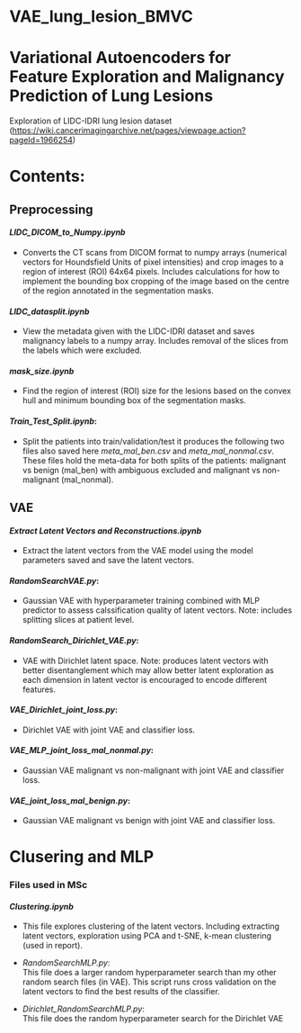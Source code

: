 # VAE_lung_lesion_BMVC
# Variational Autoencoders for Feature Exploration and Malignancy Prediction of Lung Lesions
Exploration of LIDC-IDRI lung lesion dataset (https://wiki.cancerimagingarchive.net/pages/viewpage.action?pageId=1966254)

# Contents:

## Preprocessing
#### *LIDC_DICOM_to_Numpy.ipynb*
* Converts the CT scans from DICOM format to numpy arrays (numerical vectors for Houndsfield Units of pixel intensities) and crop images to a region of interest (ROI) 64x64 pixels. Includes calculations for how to implement the bounding box cropping of the image based on the centre of the region annotated in the segmentation masks.

#### *LIDC_datasplit.ipynb*
* View the metadata given with the LIDC-IDRI dataset and saves malignancy labels to a numpy array. Includes removal of the slices from the labels which were excluded.

#### *mask_size.ipynb*
* Find the region of interest (ROI) size for the lesions based on the convex hull and minimum bounding box of the segmentation masks. 

#### *Train_Test_Split.ipynb*:  
* Split the patients into train/validation/test it produces the following two files also saved here *meta_mal_ben.csv* and *meta_mal_nonmal.csv*. These files hold the meta-data for both splits of the patients: malignant vs benign (mal_ben) with ambiguous excluded and malignant vs non-malignant (mal_nonmal).

## VAE
#### *Extract Latent Vectors and Reconstructions.ipynb*
* Extract the latent vectors from the VAE model using the model parameters saved and save the latent vectors.

#### *RandomSearchVAE.py*:  
* Gaussian VAE with hyperparameter training combined with MLP predictor to assess calssification quality of latent vectors. Note: includes splitting slices at patient level.
  
#### *RandomSearch_Dirichlet_VAE.py*:  
* VAE with Dirichlet latent space. Note: produces latent vectors with better disentanglement which may allow better latent exploration as each dimension in latent vector is encouraged to encode different features.  
   
#### *VAE_Dirichlet_joint_loss.py*:
* Dirichlet VAE with joint VAE and classifier loss.

#### *VAE_MLP_joint_loss_mal_nonmal.py*:
* Gaussian VAE malignant vs non-malignant with joint VAE and classifier loss.

#### *VAE_joint_loss_mal_benign.py*:
* Gaussian VAE malignant vs benign with joint VAE and classifier loss.


# Clusering and MLP
### Files used in MSc
#### *Clustering.ipynb*
* This file explores clustering of the latent vectors. Including extracting latent vectors, exploration using PCA and t-SNE, k-mean clustering (used in report).

* *RandomSearchMLP.py*:  
This file does a larger random hyperparameter search than my other random search files (in VAE). This script runs cross validation on the latent vectors to find the best results of the classifier.

* *Dirichlet_RandomSearchMLP.py*:  
This file does the random hyperparameter search for the Dirichlet VAE
